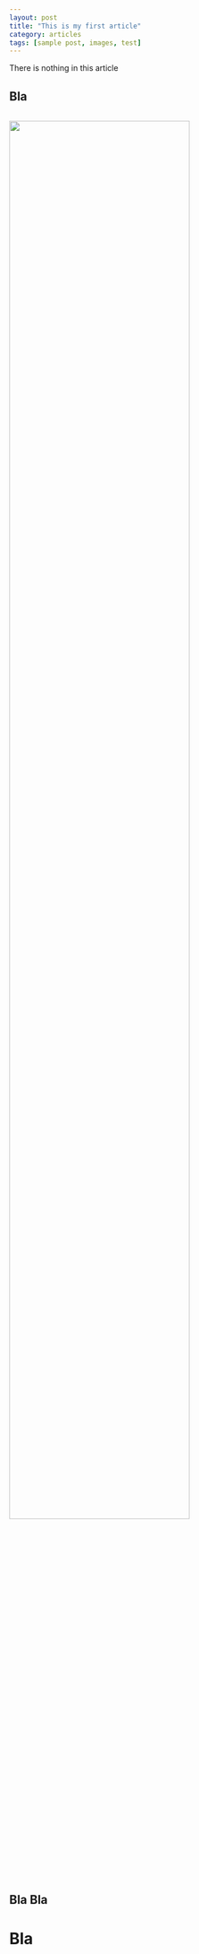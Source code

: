 ```yaml
---
layout: post
title: "This is my first article"
category: articles
tags: [sample post, images, test]
---
```


There is nothing in this article



## Bla



<img src="https://cloud.githubusercontent.com/assets/5951502/2977506/3c91f448-dbac-11e3-9367-af7301e72ae2.jpg"
style="width:80%; margin: 1em auto;">


## Bla Bla



# Bla

